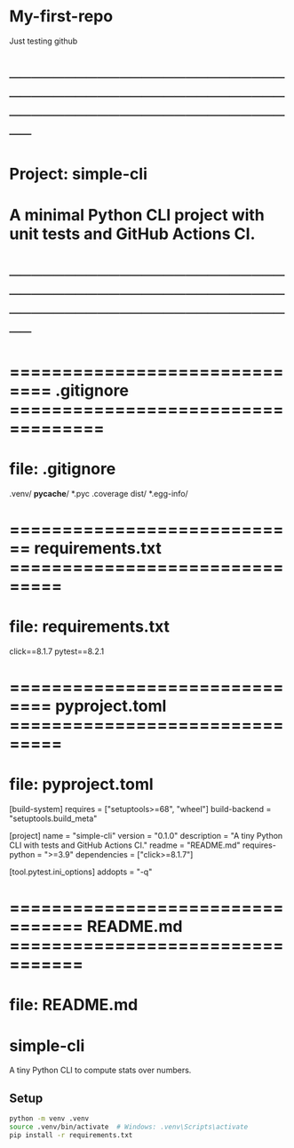 # My-first-repo
Just testing github
# ─────────────────────────────────────────────────────────────────────────────
# Project: simple-cli
# A minimal Python CLI project with unit tests and GitHub Actions CI.
# ─────────────────────────────────────────────────────────────────────────────


# ============================== .gitignore ===================================
# file: .gitignore
.venv/
__pycache__/
*.pyc
.coverage
dist/
*.egg-info/


# ============================ requirements.txt ===============================
# file: requirements.txt
click==8.1.7
pytest==8.2.1


# ============================== pyproject.toml ===============================
# file: pyproject.toml
[build-system]
requires = ["setuptools>=68", "wheel"]
build-backend = "setuptools.build_meta"

[project]
name = "simple-cli"
version = "0.1.0"
description = "A tiny Python CLI with tests and GitHub Actions CI."
readme = "README.md"
requires-python = ">=3.9"
dependencies = ["click>=8.1.7"]

[tool.pytest.ini_options]
addopts = "-q"


# ================================= README.md =================================
# file: README.md
# simple-cli
A tiny Python CLI to compute stats over numbers.

## Setup
```bash
python -m venv .venv
source .venv/bin/activate  # Windows: .venv\Scripts\activate
pip install -r requirements.txt
